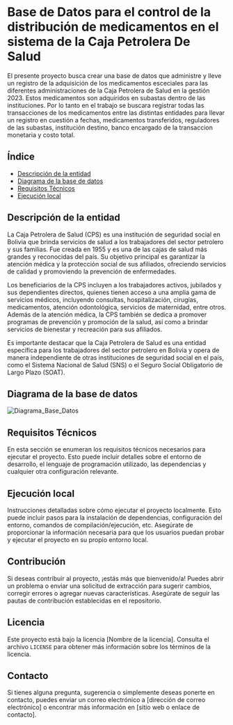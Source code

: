 # Base de Datos para el control de la distribución de medicamentos en el sistema de la Caja Petrolera De Salud

El presente proyecto busca crear una base de datos que administre y lleve un registro de la adquisición de los medicamentos esceciales para las diferentes administraciones de la Caja Petrolera de Salud en la gestión 2023. Estos medicamentos son adquiridos en subastas dentro de las instituciones.
Por lo tanto en el trabajo se buscara registrar todas las transacciones de los medicamentos entre las distintas entidades para llevar un registro en cuestión a fechas, medicamentos transferidos, reguladores de las subastas, institución destino, banco encargado de la transaccion monetaria y costo total.


## Índice

- [Descripción de la entidad](#descripción-de-la-entidad)
- [Diagrama de la base de datos](#diagrama-de-la-base-de-datos)
- [Requisitos Técnicos](#requisitos-técnicos)
- [Ejecución local](#ejecución-local)

## Descripción de la entidad

La Caja Petrolera de Salud (CPS) es una institución de seguridad social en Bolivia que brinda servicios de salud a los trabajadores del sector petrolero y sus familias. Fue creada en 1955 y es una de las cajas de salud más grandes y reconocidas del país. Su objetivo principal es garantizar la atención médica y la protección social de sus afiliados, ofreciendo servicios de calidad y promoviendo la prevención de enfermedades.

Los beneficiarios de la CPS incluyen a los trabajadores activos, jubilados y sus dependientes directos, quienes tienen acceso a una amplia gama de servicios médicos, incluyendo consultas, hospitalización, cirugías, medicamentos, atención odontológica, servicios de maternidad, entre otros. Además de la atención médica, la CPS también se dedica a promover programas de prevención y promoción de la salud, así como a brindar servicios de bienestar y recreación para sus afiliados.

Es importante destacar que la Caja Petrolera de Salud es una entidad específica para los trabajadores del sector petrolero en Bolivia y opera de manera independiente de otras instituciones de seguridad social en el país, como el Sistema Nacional de Salud (SNS) o el Seguro Social Obligatorio de Largo Plazo (SOAT).
## Diagrama de la base de datos

![Diagrama_Base_Datos](Diagrama_Base_de_datos.drawio(1))

## Requisitos Técnicos

En esta sección se enumeran los requisitos técnicos necesarios para ejecutar el proyecto. Esto puede incluir detalles sobre el entorno de desarrollo, el lenguaje de programación utilizado, las dependencias y cualquier otra configuración relevante.

## Ejecución local

Instrucciones detalladas sobre cómo ejecutar el proyecto localmente. Esto puede incluir pasos para la instalación de dependencias, configuración del entorno, comandos de compilación/ejecución, etc. Asegúrate de proporcionar la información necesaria para que los usuarios puedan probar y ejecutar el proyecto en su propio entorno local.

## Contribución

Si deseas contribuir al proyecto, ¡estás más que bienvenido/a! Puedes abrir un problema o enviar una solicitud de extracción para sugerir cambios, corregir errores o agregar nuevas características. Asegúrate de seguir las pautas de contribución establecidas en el repositorio.

## Licencia

Este proyecto está bajo la licencia [Nombre de la licencia]. Consulta el archivo `LICENSE` para obtener más información sobre los términos de la licencia.

## Contacto

Si tienes alguna pregunta, sugerencia o simplemente deseas ponerte en contacto, puedes enviar un correo electrónico a [dirección de correo electrónico] o encontrar más información en [sitio web o enlace de contacto].
